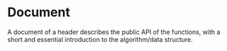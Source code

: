 # Document

A document of a header describes the public API of the functions, with a short and essential introduction to the algorithm/data structure.
